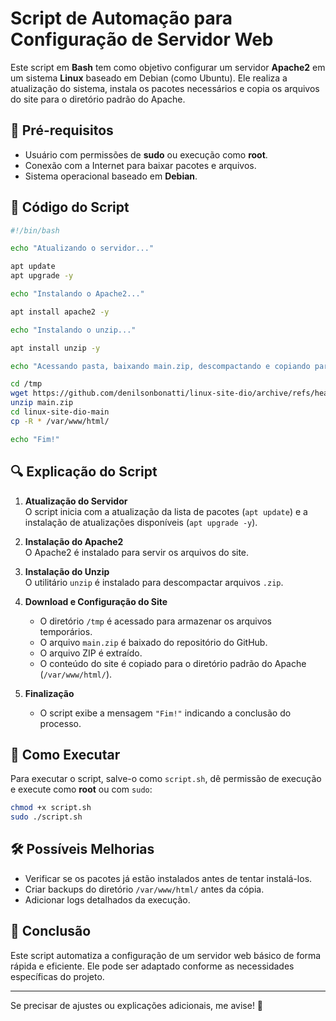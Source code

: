 # Script de Automação para Configuração de Servidor Web

Este script em **Bash** tem como objetivo configurar um servidor **Apache2** em um sistema **Linux** baseado em Debian (como Ubuntu). Ele realiza a atualização do sistema, instala os pacotes necessários e copia os arquivos do site para o diretório padrão do Apache.

## 📌 Pré-requisitos

- Usuário com permissões de **sudo** ou execução como **root**.
- Conexão com a Internet para baixar pacotes e arquivos.
- Sistema operacional baseado em **Debian**.

## 📜 Código do Script

```bash
#!/bin/bash

echo "Atualizando o servidor..."

apt update
apt upgrade -y

echo "Instalando o Apache2..."

apt install apache2 -y

echo "Instalando o unzip..."

apt install unzip -y

echo "Acessando pasta, baixando main.zip, descompactando e copiando para /var/www/html"

cd /tmp
wget https://github.com/denilsonbonatti/linux-site-dio/archive/refs/heads/main.zip
unzip main.zip
cd linux-site-dio-main
cp -R * /var/www/html/

echo "Fim!"
```

## 🔍 Explicação do Script

1. **Atualização do Servidor**  
   O script inicia com a atualização da lista de pacotes (`apt update`) e a instalação de atualizações disponíveis (`apt upgrade -y`).

2. **Instalação do Apache2**  
   O Apache2 é instalado para servir os arquivos do site.

3. **Instalação do Unzip**  
   O utilitário `unzip` é instalado para descompactar arquivos `.zip`.

4. **Download e Configuração do Site**  
   - O diretório `/tmp` é acessado para armazenar os arquivos temporários.
   - O arquivo `main.zip` é baixado do repositório do GitHub.
   - O arquivo ZIP é extraído.
   - O conteúdo do site é copiado para o diretório padrão do Apache (`/var/www/html/`).

5. **Finalização**  
   - O script exibe a mensagem `"Fim!"` indicando a conclusão do processo.

## 🚀 Como Executar

Para executar o script, salve-o como `script.sh`, dê permissão de execução e execute como **root** ou com `sudo`:

```bash
chmod +x script.sh
sudo ./script.sh
```

## 🛠 Possíveis Melhorias

- Verificar se os pacotes já estão instalados antes de tentar instalá-los.
- Criar backups do diretório `/var/www/html/` antes da cópia.
- Adicionar logs detalhados da execução.

## 📢 Conclusão

Este script automatiza a configuração de um servidor web básico de forma rápida e eficiente. Ele pode ser adaptado conforme as necessidades específicas do projeto.

---

Se precisar de ajustes ou explicações adicionais, me avise! 🚀